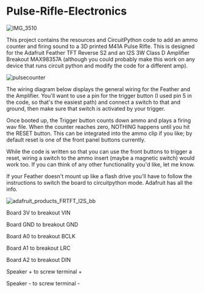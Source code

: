 # Pulse-Rifle-Electronics

![IMG_3510](https://github.com/wolfgangrumpf/Pulse-Rifle-Electronics/assets/1257828/c6fe6a7e-151c-4615-931f-a1dafef617a3)

This project contains the resources and CircuitPython code to add an ammo counter and firing sound to a 3D printed M41A Pulse Rifle.  This is designed for the Adafruit Feather TFT Reverse S2 and an I2S 3W Class D Amplifier Breakout MAX98357A (although you could probably make this work on any device that runs circuit python and modify the code for a different amp).

![pulsecounter](https://github.com/wolfgangrumpf/Pulse-Rifle-Electronics/assets/1257828/01b1da43-a1ab-49d7-adb1-a9d38032a215)

The wiring diagram below displays the general wiring for the Feather and the Amplifier. You'll want to use a pin for the trigger button (I used pin 5 in the code, so that's the easiest path) and connect a switch to that and ground, then make sure that switch is activated by your trigger.

Once booted up, the Trigger button counts down ammo and plays a firing wav file.  When the counter reaches zero, NOTHING happens until you hit the RESET button.  This can be integrated into the ammo clip if you like; by default reset is one of the front panel buttons currently.

While the code is written so that you can use the front buttons to trigger a reset, wiring a switch to the ammo insert (maybe a magnetic switch) would work too.  If you can think of any other functionality you'd like, let me know.

If your Feather doesn't mount up like a flash drive you'll have to follow the instructions to switch the board to circuitpython mode.  Adafruit has all the info.

![adafruit_products_FRTFT_I2S_bb](https://github.com/wolfgangrumpf/Pulse-Rifle-Electronics/assets/1257828/91be9ee3-fff1-4d7c-8115-7adc85acd0cd)

Board 3V to breakout VIN

Board GND to breakout GND

Board A0 to breakout BCLK

Board A1 to breakout LRC

Board A2 to breakout DIN

Speaker + to screw terminal +

Speaker - to screw terminal -
